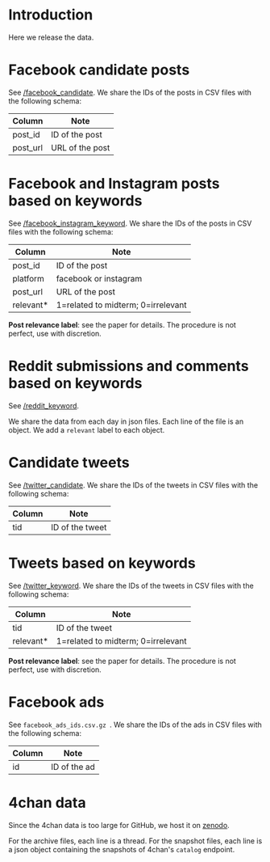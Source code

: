# Introduction

Here we release the data.

# Facebook candidate posts

See [/facebook_candidate](/facebook_candidate).
We share the IDs of the posts in CSV files with the following schema:

| Column    | Note            |
|-----------|-----------------|
| post_id   | ID of the post  |
| post_url  | URL of the post |

# Facebook and Instagram posts based on keywords

See [/facebook_instagram_keyword](/facebook_instagram_keyword).
We share the IDs of the posts in CSV files with the following schema:

| Column    | Note            |
|-----------|-----------------|
| post_id   | ID of the post  |
| platform  | facebook or instagram |
| post_url  | URL of the post |
| relevant* | 1=related to midterm; 0=irrelevant |

**Post relevance label**: see the paper for details. The procedure is not perfect, use with discretion.

# Reddit submissions and comments based on keywords

See [/reddit_keyword](/reddit_keyword).

We share the data from each day in json files.
Each line of the file is an object.
We add a `relevant` label to each object.

# Candidate tweets

See [/twitter_candidate](/twitter_candidate).
We share the IDs of the tweets in CSV files with the following schema:

| Column    | Note            |
|-----------|-----------------|
| tid       | ID of the tweet |

# Tweets based on keywords

See [/twitter_keyword](/twitter_keyword).
We share the IDs of the tweets in CSV files with the following schema:

| Column    | Note            |
|-----------|-----------------|
| tid       | ID of the tweet |
| relevant* | 1=related to midterm; 0=irrelevant |

**Post relevance label**: see the paper for details. The procedure is not perfect, use with discretion.

# Facebook ads

See `facebook_ads_ids.csv.gz `.
We share the IDs of the ads in CSV files with the following schema:

| Column    | Note            |
|-----------|-----------------|
| id        | ID of the ad |


# 4chan data

Since the 4chan data is too large for GitHub, we host it on [zenodo](https://doi.org/10.5281/zenodo.7546057).

For the archive files, each line is a thread.
For the snapshot files, each line is a json object containing the snapshots of 4chan's `catalog` endpoint.



